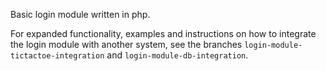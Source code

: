 Basic login module written in php.

For expanded functionality, examples and instructions on how to integrate the login module with another system, see the branches `login-module-tictactoe-integration` and `login-module-db-integration`.
